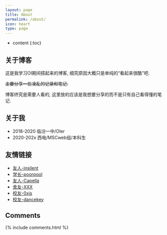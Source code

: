 ```yaml
---
layout: page
title: About
permalink: /about/
icon: heart
type: page
---
```


* content
{:toc}

## 关于博客

这是我学习OI期间搭起来的博客, 细究原因大概只是单纯的“看起来很酷”吧.

~~主要分享一些凌乱的记录和笔记.~~

博客终究是需要人看的, 这里放的应该是我想要分享的而不是只有自己看得懂的笔记.

## 关于我

* 2018-2020 临汾一中/OIer
* 2020-202x 西电/MSCweb组/本科生

## 友情链接

* [友人-insilent](https://insilent.github.io)
* [学长-poorpool](https://yxchen.net)
* [友人-Capella](https://www.cnblogs.com/Capella)
* [舍友-XXX](https://equiinoiw.github.io)
* [校友-0xis](http://lfyzdst.gitee.io/)
* [校友-dancekey](https://dancekey.github.io/)

## Comments

{% include comments.html %}
